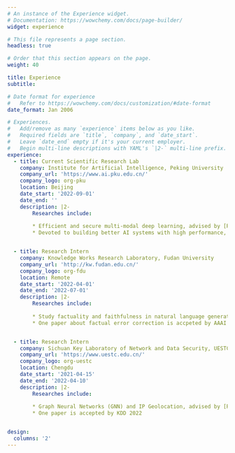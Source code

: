 ```yaml
---
# An instance of the Experience widget.
# Documentation: https://wowchemy.com/docs/page-builder/
widget: experience

# This file represents a page section.
headless: true

# Order that this section appears on the page.
weight: 40

title: Experience
subtitle:

# Date format for experience
#   Refer to https://wowchemy.com/docs/customization/#date-format
date_format: Jan 2006

# Experiences.
#   Add/remove as many `experience` items below as you like.
#   Required fields are `title`, `company`, and `date_start`.
#   Leave `date_end` empty if it's your current employer.
#   Begin multi-line descriptions with YAML's `|2-` multi-line prefix.
experience:
  - title: Current Scientific Research Lab
    company: Institute for Artificial Intelligence, Peking University
    company_url: 'https://www.ai.pku.edu.cn/'
    company_logo: org-pku
    location: Beijing
    date_start: '2022-09-01'
    date_end: ''
    description: |2-
        Researches include:
      
        * Efficient and secure multi-modal deep learning, advised by [Prof. Meng Li](https://www.ai.pku.edu.cn/info/1137/2308.htm) and [Prof. Runsheng Wang](https://www.ai.pku.edu.cn/info/1137/1229.htm)
        * Devoted to building better AI systems with high performance, efficiency and security.


  - title: Research Intern
    company: Knowledge Works Research Laboratory, Fudan University
    company_url: 'http://kw.fudan.edu.cn/'
    company_logo: org-fdu
    location: Remote
    date_start: '2022-04-01'
    date_end: '2022-07-01'
    description: |2-
        Researches include:
      
        * Study factuality and faithfulness in natural language generation (NLG), advised by [Prof. Yanghua Xiao](http://kw.fudan.edu.cn/people/xiaoyanghua/)
        * One paper about factual error correction is accpeted by AAAI 2023


  - title: Research Intern
    company: Sichuan Key Laboratory of Network and Data Security, UESTC
    company_url: 'https://www.uestc.edu.cn/'
    company_logo: org-uestc
    location: Chengdu
    date_start: '2021-04-15'
    date_end: '2022-04-10'
    description: |2-
        Researches include:
      
        * Graph Neural Networks (GNN) and IP Geolocation, advised by [Prof. Fan Zhou](https://www.is.uestc.edu.cn/teachers.do?id=1121)
        * One paper is accepted by KDD 2022


design:
  columns: '2'
---
```

